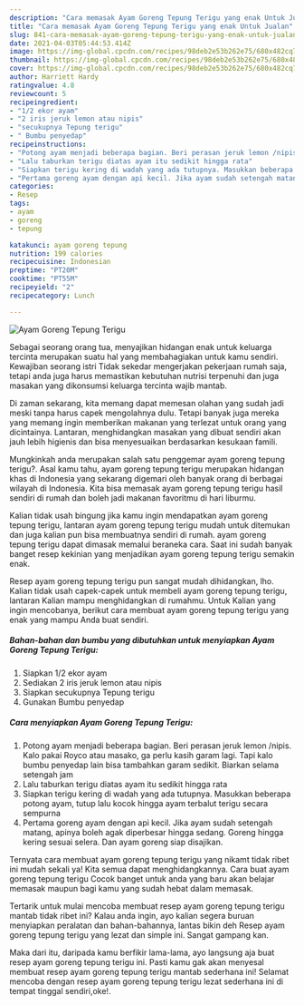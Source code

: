 ```yaml
---
description: "Cara memasak Ayam Goreng Tepung Terigu yang enak Untuk Jualan"
title: "Cara memasak Ayam Goreng Tepung Terigu yang enak Untuk Jualan"
slug: 841-cara-memasak-ayam-goreng-tepung-terigu-yang-enak-untuk-jualan
date: 2021-04-03T05:44:53.414Z
image: https://img-global.cpcdn.com/recipes/98deb2e53b262e75/680x482cq70/ayam-goreng-tepung-terigu-foto-resep-utama.jpg
thumbnail: https://img-global.cpcdn.com/recipes/98deb2e53b262e75/680x482cq70/ayam-goreng-tepung-terigu-foto-resep-utama.jpg
cover: https://img-global.cpcdn.com/recipes/98deb2e53b262e75/680x482cq70/ayam-goreng-tepung-terigu-foto-resep-utama.jpg
author: Harriett Hardy
ratingvalue: 4.8
reviewcount: 5
recipeingredient:
- "1/2 ekor ayam"
- "2 iris jeruk lemon atau nipis"
- "secukupnya Tepung terigu"
- " Bumbu penyedap"
recipeinstructions:
- "Potong ayam menjadi beberapa bagian. Beri perasan jeruk lemon /nipis. Kalo pakai Royco atau masako, ga perlu kasih garam lagi. Tapi kalo bumbu penyedap lain bisa tambahkan garam sedikit. Biarkan selama setengah jam"
- "Lalu taburkan terigu diatas ayam itu sedikit hingga rata"
- "Siapkan terigu kering di wadah yang ada tutupnya. Masukkan beberapa potong ayam, tutup lalu kocok hingga ayam terbalut terigu secara sempurna"
- "Pertama goreng ayam dengan api kecil. Jika ayam sudah setengah matang, apinya boleh agak diperbesar hingga sedang. Goreng hingga kering sesuai selera. Dan ayam goreng siap disajikan."
categories:
- Resep
tags:
- ayam
- goreng
- tepung

katakunci: ayam goreng tepung 
nutrition: 199 calories
recipecuisine: Indonesian
preptime: "PT20M"
cooktime: "PT55M"
recipeyield: "2"
recipecategory: Lunch

---
```



![Ayam Goreng Tepung Terigu](https://img-global.cpcdn.com/recipes/98deb2e53b262e75/680x482cq70/ayam-goreng-tepung-terigu-foto-resep-utama.jpg)

Sebagai seorang orang tua, menyajikan hidangan enak untuk keluarga tercinta merupakan suatu hal yang membahagiakan untuk kamu sendiri. Kewajiban seorang istri Tidak sekedar mengerjakan pekerjaan rumah saja, tetapi anda juga harus memastikan kebutuhan nutrisi terpenuhi dan juga masakan yang dikonsumsi keluarga tercinta wajib mantab.

Di zaman  sekarang, kita memang dapat memesan olahan yang sudah jadi meski tanpa harus capek mengolahnya dulu. Tetapi banyak juga mereka yang memang ingin memberikan makanan yang terlezat untuk orang yang dicintainya. Lantaran, menghidangkan masakan yang dibuat sendiri akan jauh lebih higienis dan bisa menyesuaikan berdasarkan kesukaan famili. 



Mungkinkah anda merupakan salah satu penggemar ayam goreng tepung terigu?. Asal kamu tahu, ayam goreng tepung terigu merupakan hidangan khas di Indonesia yang sekarang digemari oleh banyak orang di berbagai wilayah di Indonesia. Kita bisa memasak ayam goreng tepung terigu hasil sendiri di rumah dan boleh jadi makanan favoritmu di hari liburmu.

Kalian tidak usah bingung jika kamu ingin mendapatkan ayam goreng tepung terigu, lantaran ayam goreng tepung terigu mudah untuk ditemukan dan juga kalian pun bisa membuatnya sendiri di rumah. ayam goreng tepung terigu dapat dimasak memalui beraneka cara. Saat ini sudah banyak banget resep kekinian yang menjadikan ayam goreng tepung terigu semakin enak.

Resep ayam goreng tepung terigu pun sangat mudah dihidangkan, lho. Kalian tidak usah capek-capek untuk membeli ayam goreng tepung terigu, lantaran Kalian mampu menghidangkan di rumahmu. Untuk Kalian yang ingin mencobanya, berikut cara membuat ayam goreng tepung terigu yang enak yang mampu Anda buat sendiri.

<!--inarticleads1-->

##### Bahan-bahan dan bumbu yang dibutuhkan untuk menyiapkan Ayam Goreng Tepung Terigu:

1. Siapkan 1/2 ekor ayam
1. Sediakan 2 iris jeruk lemon atau nipis
1. Siapkan secukupnya Tepung terigu
1. Gunakan  Bumbu penyedap




<!--inarticleads2-->

##### Cara menyiapkan Ayam Goreng Tepung Terigu:

1. Potong ayam menjadi beberapa bagian. Beri perasan jeruk lemon /nipis. Kalo pakai Royco atau masako, ga perlu kasih garam lagi. Tapi kalo bumbu penyedap lain bisa tambahkan garam sedikit. Biarkan selama setengah jam
1. Lalu taburkan terigu diatas ayam itu sedikit hingga rata
1. Siapkan terigu kering di wadah yang ada tutupnya. Masukkan beberapa potong ayam, tutup lalu kocok hingga ayam terbalut terigu secara sempurna
1. Pertama goreng ayam dengan api kecil. Jika ayam sudah setengah matang, apinya boleh agak diperbesar hingga sedang. Goreng hingga kering sesuai selera. Dan ayam goreng siap disajikan.




Ternyata cara membuat ayam goreng tepung terigu yang nikamt tidak ribet ini mudah sekali ya! Kita semua dapat menghidangkannya. Cara buat ayam goreng tepung terigu Cocok banget untuk anda yang baru akan belajar memasak maupun bagi kamu yang sudah hebat dalam memasak.

Tertarik untuk mulai mencoba membuat resep ayam goreng tepung terigu mantab tidak ribet ini? Kalau anda ingin, ayo kalian segera buruan menyiapkan peralatan dan bahan-bahannya, lantas bikin deh Resep ayam goreng tepung terigu yang lezat dan simple ini. Sangat gampang kan. 

Maka dari itu, daripada kamu berfikir lama-lama, ayo langsung aja buat resep ayam goreng tepung terigu ini. Pasti kamu gak akan menyesal membuat resep ayam goreng tepung terigu mantab sederhana ini! Selamat mencoba dengan resep ayam goreng tepung terigu lezat sederhana ini di tempat tinggal sendiri,oke!.

